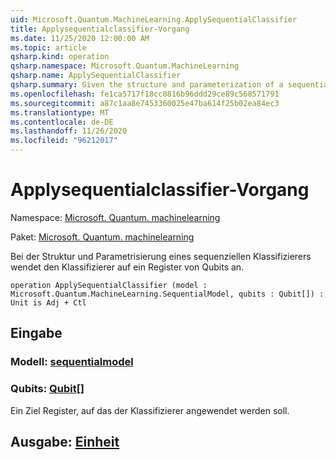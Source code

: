 ```yaml
---
uid: Microsoft.Quantum.MachineLearning.ApplySequentialClassifier
title: Applysequentialclassifier-Vorgang
ms.date: 11/25/2020 12:00:00 AM
ms.topic: article
qsharp.kind: operation
qsharp.namespace: Microsoft.Quantum.MachineLearning
qsharp.name: ApplySequentialClassifier
qsharp.summary: Given the structure and parameterization of a sequential classifier, applies the classifier to a register of qubits.
ms.openlocfilehash: fe1ca5717f18cc0816b96ddd29ce89c568571791
ms.sourcegitcommit: a87c1aa8e7453360025e47ba614f25b02ea84ec3
ms.translationtype: MT
ms.contentlocale: de-DE
ms.lasthandoff: 11/26/2020
ms.locfileid: "96212017"
---
```

# <a name="applysequentialclassifier-operation"></a>Applysequentialclassifier-Vorgang

Namespace: [Microsoft. Quantum. machinelearning](xref:Microsoft.Quantum.MachineLearning)

Paket: [Microsoft. Quantum. machinelearning](https://nuget.org/packages/Microsoft.Quantum.MachineLearning)


Bei der Struktur und Parametrisierung eines sequenziellen Klassifizierers wendet den Klassifizierer auf ein Register von Qubits an.

```qsharp
operation ApplySequentialClassifier (model : Microsoft.Quantum.MachineLearning.SequentialModel, qubits : Qubit[]) : Unit is Adj + Ctl
```


## <a name="input"></a>Eingabe

### <a name="model--sequentialmodel"></a>Modell: [sequentialmodel](xref:Microsoft.Quantum.MachineLearning.SequentialModel)




### <a name="qubits--qubit"></a>Qubits: [Qubit](xref:microsoft.quantum.lang-ref.qubit)[]

Ein Ziel Register, auf das der Klassifizierer angewendet werden soll.



## <a name="output--unit"></a>Ausgabe: [Einheit](xref:microsoft.quantum.lang-ref.unit)

